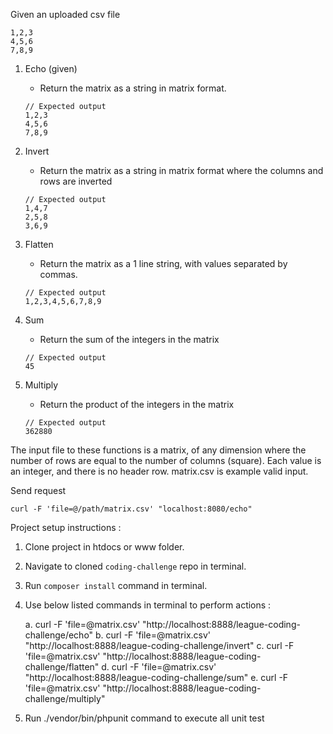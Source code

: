 Given an uploaded csv file
```
1,2,3
4,5,6
7,8,9
```

1. Echo (given)
    - Return the matrix as a string in matrix format.
    
    ```
    // Expected output
    1,2,3
    4,5,6
    7,8,9
    ``` 
2. Invert
    - Return the matrix as a string in matrix format where the columns and rows are inverted
    ```
    // Expected output
    1,4,7
    2,5,8
    3,6,9
    ``` 
3. Flatten
    - Return the matrix as a 1 line string, with values separated by commas.
    ```
    // Expected output
    1,2,3,4,5,6,7,8,9
    ``` 
4. Sum
    - Return the sum of the integers in the matrix
    ```
    // Expected output
    45
    ``` 
5. Multiply
    - Return the product of the integers in the matrix
    ```
    // Expected output
    362880
    ``` 

The input file to these functions is a matrix, of any dimension where the number of rows are equal to the number of columns (square). Each value is an integer, and there is no header row. matrix.csv is example valid input.  

Send request
```
curl -F 'file=@/path/matrix.csv' "localhost:8080/echo"
```



Project setup instructions :

1. Clone project in htdocs or www folder.

2. Navigate to cloned `coding-challenge` repo in terminal.

3. Run `composer install` command in terminal.

4. Use below listed commands in terminal to perform actions :

   a. curl -F 'file=@matrix.csv' "http://localhost:8888/league-coding-challenge/echo"
   b. curl -F 'file=@matrix.csv' "http://localhost:8888/league-coding-challenge/invert"
   c. curl -F 'file=@matrix.csv' "http://localhost:8888/league-coding-challenge/flatten"
   d. curl -F 'file=@matrix.csv' "http://localhost:8888/league-coding-challenge/sum"
   e. curl -F 'file=@matrix.csv' "http://localhost:8888/league-coding-challenge/multiply"
 
6. Run ./vendor/bin/phpunit command to execute all unit test
